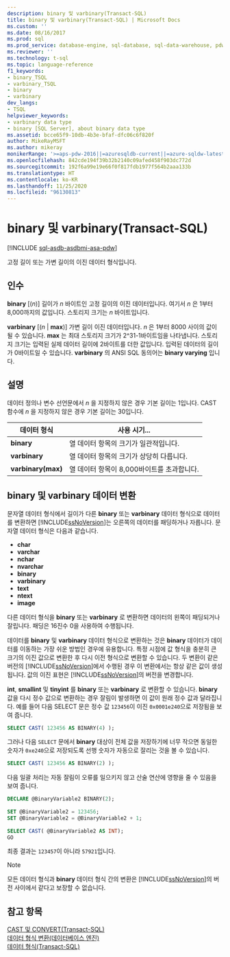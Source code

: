 ```yaml
---
description: binary 및 varbinary(Transact-SQL)
title: binary 및 varbinary(Transact-SQL) | Microsoft Docs
ms.custom: ''
ms.date: 08/16/2017
ms.prod: sql
ms.prod_service: database-engine, sql-database, sql-data-warehouse, pdw
ms.reviewer: ''
ms.technology: t-sql
ms.topic: language-reference
f1_keywords:
- binary_TSQL
- varbinary_TSQL
- binary
- varbinary
dev_langs:
- TSQL
helpviewer_keywords:
- varbinary data type
- binary [SQL Server], about binary data type
ms.assetid: bcce65f9-10db-4b3e-bfaf-dfc06c6f820f
author: MikeRayMSFT
ms.author: mikeray
monikerRange: '>=aps-pdw-2016||=azuresqldb-current||=azure-sqldw-latest||>=sql-server-2016||=sqlallproducts-allversions||>=sql-server-linux-2017||=azuresqldb-mi-current'
ms.openlocfilehash: 842cde194f39b32b2140c09afed458f903dc772d
ms.sourcegitcommit: 192f6a99e19e66f0f817fdb1977f564b2aaa133b
ms.translationtype: HT
ms.contentlocale: ko-KR
ms.lasthandoff: 11/25/2020
ms.locfileid: "96130813"
---
```

# <a name="binary-and-varbinary-transact-sql"></a>binary 및 varbinary(Transact-SQL)

[!INCLUDE [sql-asdb-asdbmi-asa-pdw](../../includes/applies-to-version/sql-asdb-asdbmi-asa-pdw.md)]

고정 길이 또는 가변 길이의 이진 데이터 형식입니다.
  
## <a name="arguments"></a>인수

**binary** [(_n_)] 길이가 _n_ 바이트인 고정 길이의 이진 데이터입니다. 여기서 _n_ 은 1부터 8,000까지의 값입니다. 스토리지 크기는 _n_ 바이트입니다.
  
**varbinary** [(_n_ | **max**)] 가변 길이 이진 데이터입니다. _n_ 은 1부터 8000 사이의 값이 될 수 있습니다. **max** 는 최대 스토리지 크기가 2^31-1바이트임을 나타냅니다. 스토리지 크기는 입력된 실제 데이터 길이에 2바이트를 더한 값입니다. 입력된 데이터의 길이가 0바이트일 수 있습니다. **varbinary** 의 ANSI SQL 동의어는 **binary varying** 입니다.
  
## <a name="remarks"></a>설명  
데이터 정의나 변수 선언문에서 _n_ 을 지정하지 않은 경우 기본 길이는 1입니다. CAST 함수에 _n_ 을 지정하지 않은 경우 기본 길이는 30입니다.

| 데이터 형식 | 사용 시기... |
| --- | --- |
| **binary** | 열 데이터 항목의 크기가 일관적입니다.|
| **varbinary** | 열 데이터 항목의 크기가 상당히 다릅니다.|
| **varbinary(max)** | 열 데이터 항목이 8,000바이트를 초과합니다.|


## <a name="converting-binary-and-varbinary-data"></a>binary 및 varbinary 데이터 변환
문자열 데이터 형식에서 길이가 다른 **binary** 또는 **varbinary** 데이터 형식으로 데이터를 변환하면 [!INCLUDE[ssNoVersion](../../includes/ssnoversion-md.md)]는 오른쪽의 데이터를 패딩하거나 자릅니다. 문자열 데이터 형식은 다음과 같습니다.

* **char** 
* **varchar**
* **nchar**
* **nvarchar**
* **binary**
* **varbinary**
* **text**
* **ntext**
* **image**

다른 데이터 형식을 **binary** 또는 **varbinary** 로 변환하면 데이터의 왼쪽이 패딩되거나 잘립니다. 패딩은 16진수 0을 사용하여 수행됩니다.
  
데이터를 **binary** 및 **varbinary** 데이터 형식으로 변환하는 것은 **binary** 데이터가 데이터를 이동하는 가장 쉬운 방법인 경우에 유용합니다. 특정 시점에 값 형식을 충분히 큰 크기의 이진 값으로 변환한 후 다시 이전 형식으로 변환할 수 있습니다. 두 변환이 같은 버전의 [!INCLUDE[ssNoVersion](../../includes/ssnoversion-md.md)]에서 수행된 경우 이 변환에서는 항상 같은 값이 생성됩니다. 값의 이진 표현은 [!INCLUDE[ssNoVersion](../../includes/ssnoversion-md.md)]의 버전을 변경합니다.
  
**int**, **smallint** 및 **tinyint** 를 **binary** 또는 **varbinary** 로 변환할 수 있습니다. **binary** 값을 다시 정수 값으로 변환하는 경우 잘림이 발생하면 이 값이 원래 정수 값과 달라집니다. 예를 들어 다음 SELECT 문은 정수 값 `123456`이 이진 `0x0001e240`으로 저장됨을 보여 줍니다.
  
```sql
SELECT CAST( 123456 AS BINARY(4) );  
```  
  
그러나 다음 `SELECT` 문에서 **binary** 대상이 전체 값을 저장하기에 너무 작으면 동일한 숫자가 `0xe240`으로 저장되도록 선행 숫자가 자동으로 잘리는 것을 볼 수 있습니다.
  
```sql
SELECT CAST( 123456 AS BINARY(2) );  
```  
  
다음 일괄 처리는 자동 잘림이 오류를 일으키지 않고 산술 연산에 영향을 줄 수 있음을 보여 줍니다.
  
```sql
DECLARE @BinaryVariable2 BINARY(2);  
  
SET @BinaryVariable2 = 123456;  
SET @BinaryVariable2 = @BinaryVariable2 + 1;  
  
SELECT CAST( @BinaryVariable2 AS INT);  
GO  
```  
  
최종 결과는 `123457`이 아니라 `57921`입니다.
  
> [!NOTE]  
>  모든 데이터 형식과 **binary** 데이터 형식 간의 변환은 [!INCLUDE[ssNoVersion](../../includes/ssnoversion-md.md)]의 버전 사이에서 같다고 보장할 수 없습니다.  
  
## <a name="see-also"></a>참고 항목
[CAST 및 CONVERT&#40;Transact-SQL&#41;](../../t-sql/functions/cast-and-convert-transact-sql.md)  
[데이터 형식 변환&#40;데이터베이스 엔진&#41;](../../t-sql/data-types/data-type-conversion-database-engine.md)  
[데이터 형식&#40;Transact-SQL&#41;](../../t-sql/data-types/data-types-transact-sql.md)
  
  
